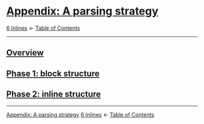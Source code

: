 # [Appendix: A parsing strategy](https://higuma.github.io/github-flabored-markdown/#appendix-a-parsing-strategy)

[6 Inlines](inlines.md)
← [Table of Contents](index.md)

------------------------------------------------------------------------

## [Overview](https://higuma.github.io/github-flabored-markdown/#overview)

## [Phase 1: block structure](https://higuma.github.io/github-flabored-markdown/#phase-1-block-structure)

## [Phase 2: inline structure](https://higuma.github.io/github-flabored-markdown/#phase-2-inline-structure)

------------------------------------------------------------------------

[Appendix: A parsing strategy](appendix-a-parsing-strategy.md)
[6 Inlines](inlines.md)
← [Table of Contents](index.md)
